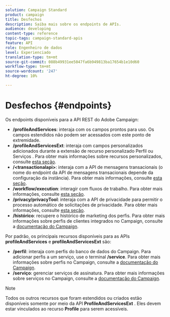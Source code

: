 ```yaml
---
solution: Campaign Standard
product: campaign
title: Desfechos
description: Saiba mais sobre os endpoints de APIs.
audience: developing
content-type: reference
topic-tags: campaign-standard-apis
feature: API
role: Engenheiro de dados
level: Experienciado
translation-type: tm+mt
source-git-commit: 088b49931ee5047fa6b949813ba17654b1e10d60
workflow-type: tm+mt
source-wordcount: '247'
ht-degree: 10%

---
```



# Desfechos {#endpoints}

Os endpoints disponíveis para a API REST do Adobe Campaign:

* **/profileAndServices**: interaja com os campos prontos para uso. Os campos estendidos não podem ser acessados com este ponto de extremidade.
* **/profileAndServicesExt**: interaja com campos personalizados adicionados durante a extensão de recurso personalizado Perfil ou Serviços . Para obter mais informações sobre recursos personalizados, consulte [esta seção](../../api/using/custom-resources.md).
* **/&lt;transactionalapi>**: interaja com a API de mensagens transacionais (o nome do endpoint da API de mensagens transacionais depende da configuração da instância). Para obter mais informações, consulte [esta seção](../../api/using/managing-transactional-messages.md).
* **/workflow/execution**: interagir com fluxos de trabalho. Para obter mais informações, consulte [esta seção](../../api/using/controlling-a-workflow.md).
* **/privacy/privacyTool**: interaja com a API de privacidade para permitir o processo automático de solicitações de privacidade. Para obter mais informações, consulte [esta seção](../../api/using/creating-a-privacy-request.md).
* **/histórico**: recupere o histórico de marketing dos perfis. Para obter mais informações sobre perfis de clientes integrados no Campaign, consulte a [documentação do Campaign](https://helpx.adobe.com/campaign/standard/audiences/using/integrated-customer-profile.html).

Por padrão, os principais recursos disponíveis para as APIs **profileAndServices** e **profileAndServicesExt** são:

* **/perfil**: interaja com perfis do banco de dados do Campaign. Para adicionar perfis a um serviço, use o terminal **/service**. Para obter mais informações sobre perfis no Campaign, consulte a [documentação do Campaign](https://helpx.adobe.com/campaign/standard/audiences/using/about-profiles.html).
* **/serviço**: gerenciar serviços de assinatura. Para obter mais informações sobre serviços no Campaign, consulte a [documentação do Campaign](https://helpx.adobe.com/campaign/standard/audiences/using/creating-a-service.html).

>[!NOTE]
>
>Todos os outros recursos que foram estendidos ou criados estão disponíveis somente por meio da API **ProfileAndServicesExt** . Eles devem estar vinculados ao recurso **Profile** para serem acessíveis.
